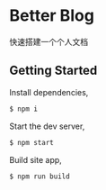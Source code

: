 # Better Blog

快速搭建一个个人文档

## Getting Started

Install dependencies,

```bash
$ npm i
```

Start the dev server,

```bash
$ npm start
```

Build site app,

```bash
$ npm run build
```
